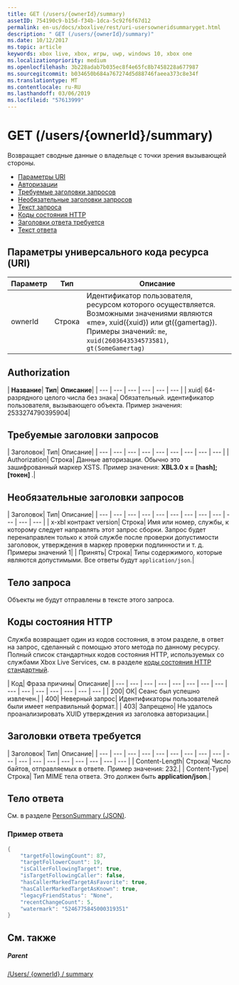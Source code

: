 ```yaml
---
title: GET (/users/{ownerId}/summary)
assetID: 754190c9-b15d-f34b-1dca-5c92f6f67d12
permalink: en-us/docs/xboxlive/rest/uri-usersowneridsummaryget.html
description: " GET (/users/{ownerId}/summary)"
ms.date: 10/12/2017
ms.topic: article
keywords: xbox live, xbox, игры, uwp, windows 10, xbox one
ms.localizationpriority: medium
ms.openlocfilehash: 3b228adab7b035ec8f4e65fc8b7458228a677987
ms.sourcegitcommit: b034650b684a767274d5d88746faeea373c8e34f
ms.translationtype: MT
ms.contentlocale: ru-RU
ms.lasthandoff: 03/06/2019
ms.locfileid: "57613999"
---
```

# <a name="get-usersowneridsummary"></a>GET (/users/{ownerId}/summary)
Возвращает сводные данные о владельце с точки зрения вызывающей стороны.

  * [Параметры URI](#ID4EQ)
  * [Авторизации](#ID4E2)
  * [Требуемые заголовки запросов](#ID4EBC)
  * [Необязательные заголовки запросов](#ID4EHD)
  * [Текст запроса](#ID4EXE)
  * [Коды состояния HTTP](#ID4ECF)
  * [Заголовки ответа требуется](#ID4EZG)
  * [Текст ответа](#ID4EGAAC)

<a id="ID4EQ"></a>


## <a name="uri-parameters"></a>Параметры универсального кода ресурса (URI)

| Параметр| Тип| Описание|
| --- | --- | --- |
| ownerId| Строка| Идентификатор пользователя, ресурсом которого осуществляется. Возможными значениями являются «me», xuid({xuid}) или gt({gamertag}). Примеры значений: <code>me</code>, <code>xuid(2603643534573581)</code>, <code>gt(SomeGamertag)</code>|

<a id="ID4E2"></a>


## <a name="authorization"></a>Authorization

| <b>Название</b>| <b>Тип</b>| <b>Описание</b>|
| --- | --- | --- | --- | --- | --- |
| xuid| 64-разрядного целого числа без знака| Обязательный. идентификатор пользователя, вызывающего объекта. Пример значения: 2533274790395904|

<a id="ID4EBC"></a>


## <a name="required-request-headers"></a>Требуемые заголовки запросов

| Заголовок| Тип| Описание|
| --- | --- | --- | --- | --- | --- | --- | --- | --- |
| Authorization| Строка| Данные авторизации. Обычно это зашифрованный маркер XSTS. Пример значения: <b>XBL3.0 x = [hash]; [токен] </b>.|

<a id="ID4EHD"></a>


## <a name="optional-request-headers"></a>Необязательные заголовки запросов

| Заголовок| Тип| Описание|
| --- | --- | --- | --- | --- | --- | --- | --- | --- | --- | --- | --- |
| x-xbl контракт version| Строка| Имя или номер, службы, к которому следует направлять этот запрос сборки. Запрос будет перенаправлен только к этой службе после проверки допустимости заголовок, утверждения в маркер проверки подлинности и т. д. Примеры значений 1|
| Принять| Строка| Типы содержимого, которые являются допустимыми. Все ответы будут <code>application/json</code>.|

<a id="ID4EXE"></a>


## <a name="request-body"></a>Тело запроса

Объекты не будут отправлены в тексте этого запроса.

<a id="ID4ECF"></a>


## <a name="http-status-codes"></a>Коды состояния HTTP

Служба возвращает один из кодов состояния, в этом разделе, в ответ на запрос, сделанный с помощью этого метода по данному ресурсу. Полный список стандартных кодов состояния HTTP, используемых со службами Xbox Live Services, см. в разделе [коды состояния HTTP стандартный](../../additional/httpstatuscodes.md).

| Код| Фраза причины| Описание|
| --- | --- | --- | --- | --- | --- | --- | --- | --- | --- | --- | --- | --- | --- | --- |
| 200| ОК| Сеанс был успешно извлечен.|
| 400| Неверный запрос| Идентификаторы пользователей были имеет неправильный формат.|
| 403| Запрещено| Не удалось проанализировать XUID утверждения из заголовка авторизации.|

<a id="ID4EZG"></a>


## <a name="required-response-headers"></a>Заголовки ответа требуется

| Заголовок| Тип| Описание|
| --- | --- | --- | --- | --- | --- | --- | --- | --- | --- | --- | --- | --- | --- | --- | --- | --- | --- |
| Content-Length| Строка| Число байтов, отправляемых в ответе. Пример значения: 232.|
| Content-Type| Строка| Тип MIME тела ответа. Это должен быть <b>application/json</b>.|

<a id="ID4EGAAC"></a>


## <a name="response-body"></a>Тело ответа

См. в разделе [PersonSummary (JSON)](../../json/json-personsummary.md).

<a id="ID4ESAAC"></a>


### <a name="sample-response"></a>Пример ответа


```cpp
{
    "targetFollowingCount": 87,
    "targetFollowerCount": 19,
    "isCallerFollowingTarget": true,
    "isTargetFollowingCaller": false,
    "hasCallerMarkedTargetAsFavorite": true,
    "hasCallerMarkedTargetAsKnown": true,
    "legacyFriendStatus": "None",
    "recentChangeCount": 5,
    "watermark": "5246775845000319351"
}

```


<a id="ID4E3AAC"></a>


## <a name="see-also"></a>См. также

<a id="ID4E5AAC"></a>


##### <a name="parent"></a>Parent

[/Users/ {ownerId} / summary](uri-usersowneridsummary.md)
